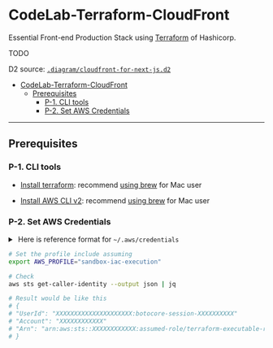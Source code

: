 # CodeLab-Terraform-CloudFront

Essential Front-end Production Stack using [Terraform](https://developer.hashicorp.com/terraform/intro) of Hashicorp.

TODO

D2 source: [`.diagram/cloudfront-for-next-js.d2`](.diagram/cloudfront-for-next-js.d2)

- [CodeLab-Terraform-CloudFront](#codelab-terraform-cloudfront)
  - [Prerequisites](#prerequisites)
    - [P-1. CLI tools](#p-1-cli-tools)
    - [P-2. Set AWS Credentials](#p-2-set-aws-credentials)

---

## Prerequisites

### P-1. CLI tools

- [Install terraform](https://developer.hashicorp.com/terraform/downloads):
  recommend [using brew](https://formulae.brew.sh/formula/terraform) for Mac user

- [Install AWS CLI v2](https://docs.aws.amazon.com/cli/latest/userguide/getting-started-install.html):
  recommend [using brew](https://formulae.brew.sh/formula/awscli) for Mac user

### P-2. Set AWS Credentials

<details>
<summary>&nbsp;Here is reference format for <code>~/.aws/credentials</code></summary><br/>

```properties
# =======================================================================

# IAM User:  sandbox
# IAM Group: sandbox-admin
# IAM Role:  terraform-executable-role

[sandbox-user-in-admin-group]
aws_access_key_id     = <IAM_USER_CREDENTIALS_ACCESS_KEY>
aws_secret_access_key = <IAM_USER_CREDENTIALS_SECRET_KEY>

[sandbox-iac-execution]
source_profile = sandbox-user-in-admin-group
role_arn       = arn:aws:iam::<ACCOUNT_ID>:role/<IAM_ROLE_NAME>

# =======================================================================
```

</details>

```bash
# Set the profile include assuming
export AWS_PROFILE="sandbox-iac-execution"

# Check
aws sts get-caller-identity --output json | jq

# Result would be like this
# {
# "UserId": "XXXXXXXXXXXXXXXXXXXXX:botocore-session-XXXXXXXXXX"
# "Account": "XXXXXXXXXXXX"
# "Arn": "arn:aws:sts::XXXXXXXXXXXX:assumed-role/terraform-executable-role/botocore-session-XXXXXXXXXX"
# }
```

